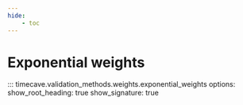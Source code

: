 ```yaml
---
hide:
    - toc
---
```


# Exponential weights

::: timecave.validation_methods.weights.exponential_weights
    options:
        show_root_heading: true
        show_signature: true